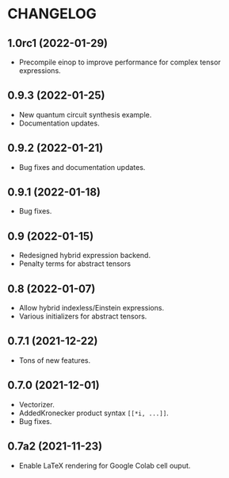 # CHANGELOG

## 1.0rc1 (2022-01-29)

- Precompile einop to improve performance for complex tensor expressions.

## 0.9.3 (2022-01-25)

- New quantum circuit synthesis example.
- Documentation updates.

## 0.9.2 (2022-01-21)

- Bug fixes and documentation updates.

## 0.9.1 (2022-01-18)

- Bug fixes.

## 0.9 (2022-01-15)

- Redesigned hybrid expression backend.
- Penalty terms for abstract tensors

## 0.8 (2022-01-07)

- Allow hybrid indexless/Einstein expressions.
- Various initializers for abstract tensors.

## 0.7.1 (2021-12-22)

- Tons of new features.

## 0.7.0 (2021-12-01)

- Vectorizer.
- AddedKronecker product syntax `[[*i, ...]]`.
- Bug fixes.

## 0.7a2 (2021-11-23)

- Enable LaTeX rendering for Google Colab cell ouput.
